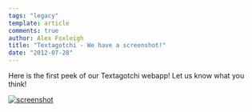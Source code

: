 ```yaml
---
tags: "legacy"
template: article 
comments: true 
author: Alex Foxleigh
title: "Textagotchi - We have a screenshot!"
date: "2012-07-28"
---
```


Here is the first peek of our Textagotchi webapp! Let us know what you think!

<!-- end -->

[![](http://foxleigh.me/wp-content/uploads/2012/07/screenshot1.jpg "screenshot")](http://foxleigh.me/wp-content/uploads/2012/07/screenshot1.jpg)
